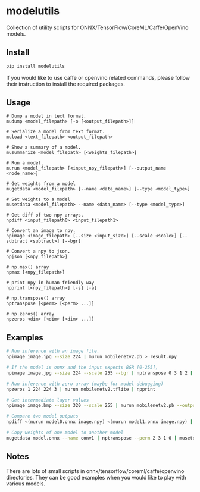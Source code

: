 # modelutils
Collection of utility scripts for ONNX/TensorFlow/CoreML/Caffe/OpenVino models.

## Install
```bash
pip install modelutils
```

If you would like to use caffe or openvino related commands, please follow their instruction to install the required packages.

## Usage
```
# Dump a model in text format.
mudump <model_filepath> [-o [<output_filepath>]]

# Serialize a model from text format.
muload <text_filepath> <output_filepath>

# Show a summary of a model.
musummarize <model_filepath> [<weights_filepath>]

# Run a model.
murun <model_filepath> [<input_npy_filepath>] [--output_name <node_name>]

# Get weights from a model
mugetdata <model_filepath> [--name <data_name>] [--type <model_type>]

# Set weights to a model
musetdata <model_filepath> --name <data_name> [--type <model_type>]

# Get diff of two npy arrays.
npdiff <input_filepath0> <input_filepath1>

# Convert an image to npy.
npimage <image_filepath> [--size <input_size>] [--scale <scale>] [--subtract <subtract>] [--bgr]

# Convert a npy to json.
npjson [<npy_filepath>]

# np.max() array
npmax [<npy_filepath>]

# print npy in human-friendly way
npprint [<npy_filepath>] [-s] [-a]

# np.transpose() array
nptranspose [<perm> [<perm> ...]]

# np.zeros() array
npzeros <dim> [<dim> [<dim> ...]]
```

## Examples
```bash
# Run inference with an image file.
npimage image.jpg --size 224 | murun mobilenetv2.pb > result.npy

# If the model is onnx and the input expects BGR [0-255],
npimage image.jpg --size 224 --scale 255 --bgr | nptranspose 0 3 1 2 | murun mobilenetv2.onnx > result.npy

# Run inference with zero array (maybe for model debugging)
npzeros 1 224 224 3 | murun mobilenetv2.tflite | npprint

# Get intermediate layer values
npimage image.bmp --size 320 --scale 255 | murun mobilenetv2.pb --output_name conv1:0 | npprint

# Compare two model outputs
npdiff <(murun model0.onnx image.npy) <(murun model1.onnx image.npy) | npmax

# Copy weights of one model to another model
mugetdata model.onnx --name conv1 | nptranspose --perm 2 3 1 0 | musetdata model.pb --name conv1 > new_model.pb
```

## Notes
There are lots of small scripts in onnx/tensorflow/coreml/caffe/openvino directories. They can be good examples when you would like to play with various models.